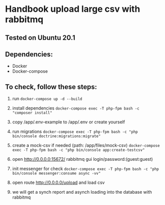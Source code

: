 # Handbook upload large csv with rabbitmq

## Tested on Ubuntu 20.1

## Dependencies:
- Docker
- Docker-compose


## To check, follow these steps:
1) run ```docker-compose up -d --build```

2) install dependencies ```docker-compose exec -T php-fpm bash -c "composer install"```

3) copy /app/.env-example to /app/.env or create yourself

4) run migrations ```docker-compose exec -T php-fpm bash -c "php bin/console doctrine:migrations:migrate"```

5) create a mock-csv if needed (path: /app/files/mock-csv) ```docker-compose exec -T php-fpm bash -c "php bin/console app:create-testcsv"```

6) open http://0.0.0.0:15672/  rabbitmq gui login/password:(guest:guest)

7) init messenger for check ```docker-compose exec -T php-fpm bash -c "php bin/console messenger:consume async -vv"```

8) open route http://0.0.0.0/upload and load csv

9) we will get a synch report and asynch loading into the database with rabbitmq
